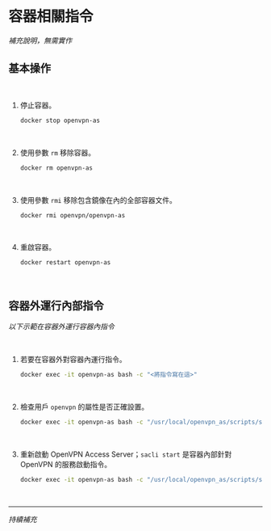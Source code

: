 # 容器相關指令

_補充說明，無需實作_

## 基本操作

<br>

1. 停止容器。

    ```bash
    docker stop openvpn-as
    ```

<br>

2. 使用參數 `rm` 移除容器。

    ```bash
    docker rm openvpn-as
    ```

<br>

3. 使用參數 `rmi` 移除包含鏡像在內的全部容器文件。

    ```bash
    docker rmi openvpn/openvpn-as
    ```

<br>

4. 重啟容器。

    ```bash
    docker restart openvpn-as
    ```

<br>

## 容器外運行內部指令

_以下示範在容器外運行容器內指令_

<br>

1. 若要在容器外對容器內運行指令。

    ```bash
    docker exec -it openvpn-as bash -c "<將指令寫在這>"
    ```

<br>

2. 檢查用戶 `openvpn` 的屬性是否正確設置。

    ```bash
    docker exec -it openvpn-as bash -c "/usr/local/openvpn_as/scripts/sacli --user openvpn UserPropGet"
    ```

<br>

3. 重新啟動 OpenVPN Access Server；`sacli start` 是容器內部針對 OpenVPN 的服務啟動指令。

    ```bash
    docker exec -it openvpn-as bash -c "/usr/local/openvpn_as/scripts/sacli start"
    ```

<br>

___

_持續補充_